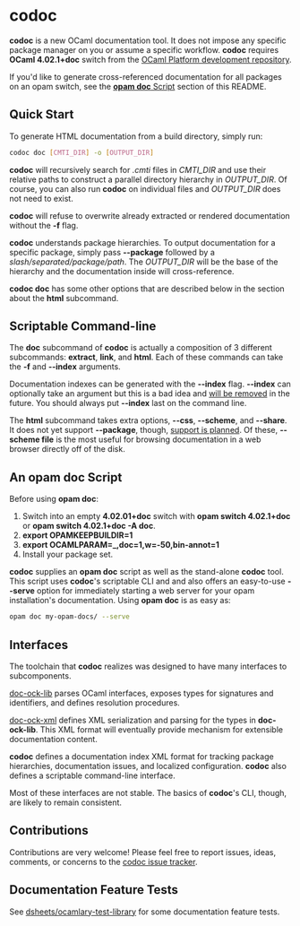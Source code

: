 # codoc

**codoc** is a new OCaml documentation tool. It does not impose any
  specific package manager on you or assume a specific
  workflow. **codoc** requires **OCaml 4.02.1+doc** switch from the
  [OCaml Platform development repository](https://github.com/ocaml/platform-dev).

If you'd like to generate cross-referenced documentation for all
packages on an opam switch, see the [**opam doc** Script](#an-opam-doc-script)
section of this README.

## Quick Start

To generate HTML documentation from a build directory, simply run:

```sh
codoc doc [CMTI_DIR] -o [OUTPUT_DIR]
```

**codoc** will recursively search for *.cmti* files in *CMTI_DIR* and
  use their relative paths to construct a parallel directory hierarchy
  in *OUTPUT_DIR*. Of course, you can also run **codoc** on individual
  files and *OUTPUT_DIR* does not need to exist.

**codoc** will refuse to overwrite already extracted or rendered
  documentation without the **-f** flag.

**codoc** understands package hierarchies. To output documentation for a
  specific package, simply pass **--package** followed by a
  *slash/separated/package/path*. The *OUTPUT_DIR* will be the base of
  the hierarchy and the documentation inside will cross-reference.

**codoc doc** has some other options that are described below in the
  section about the **html** subcommand.

## Scriptable Command-line

The **doc** subcommand of **codoc** is actually a composition of 3
different subcommands: **extract**, **link**, and **html**. Each of
these commands can take the **-f** and **--index** arguments.

Documentation indexes can be generated with the **--index**
flag. **--index** can optionally take an argument but this is a bad idea
and [will be removed](https://github.com/dsheets/codoc/issues/43) in the
future. You should always put **--index** last on the command line.

The **html** subcommand takes extra options, **--css**, **--scheme**,
and **--share**. It does not yet support **--package**, though, [support
is planned](https://github.com/dsheets/codoc/issues/42). Of these,
**--scheme file** is the most useful for browsing documentation in a web
browser directly off of the disk.

## An **opam doc** Script

Before using **opam doc**:

1. Switch into an empty **4.02.01+doc** switch with **opam switch
4.02.1+doc** or **opam switch 4.02.1+doc -A doc**.
2. **export OPAMKEEPBUILDIR=1**
3. **export OCAMLPARAM=_,doc=1,w=-50,bin-annot=1**
4. Install your package set.

**codoc** supplies an **opam doc** script as well as the stand-alone
  **codoc** tool. This script uses **codoc**'s scriptable CLI and and
  also offers an easy-to-use **--serve** option for immediately starting
  a web server for your opam installation's documentation. Using **opam doc**
  is as easy as:

```sh
opam doc my-opam-docs/ --serve
```

## Interfaces

The toolchain that **codoc** realizes was designed to have many
interfaces to subcomponents.

[doc-ock-lib](https://github.com/lpw25/doc-ock-lib) parses OCaml
interfaces, exposes types for signatures and identifiers, and defines
resolution procedures.

[doc-ock-xml](https://github.com/lpw25/doc-ock-xml/) defines XML
serialization and parsing for the types in **doc-ock-lib**. This XML
format will eventually provide mechanism for extensible documentation
content.

**codoc** defines a documentation index XML format for tracking package
  hierarchies, documentation issues, and localized
  configuration. **codoc** also defines a scriptable command-line
  interface.

Most of these interfaces are not stable. The basics of **codoc**'s CLI,
though, are likely to remain consistent.

## Contributions

Contributions are very welcome! Please feel free to report issues,
ideas, comments, or concerns to the [codoc issue
tracker](https://github.com/dsheets/codoc/issues).

## Documentation Feature Tests

See
[dsheets/ocamlary-test-library](https://github.com/dsheets/ocamlary-test-library)
for some documentation feature tests.
